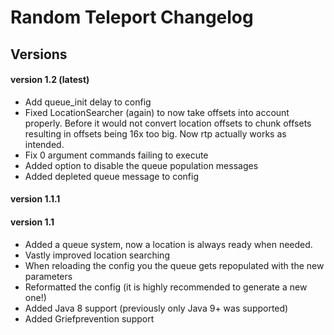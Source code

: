 # Random Teleport Changelog

## Versions

#### version 1.2 (latest)
 - Add queue_init delay to config
 - Fixed LocationSearcher (again) to now take offsets into account properly. Before it would not convert location offsets to chunk offsets resulting in offsets being 16x too big. 
  Now rtp actually works as intended.
 - Fix 0 argument commands failing to execute
 - Added option to disable the queue population messages
 - Added depleted queue message to config 
#### version 1.1.1

#### version 1.1
- Added a queue system, now a location is always ready when needed. 
- Vastly improved location searching
- When reloading the config you the queue gets repopulated with the new parameters
- Reformatted the config (it is highly recommended to generate a new one!)
- Added Java 8 support (previously only Java 9+ was supported)
- Added Griefprevention support